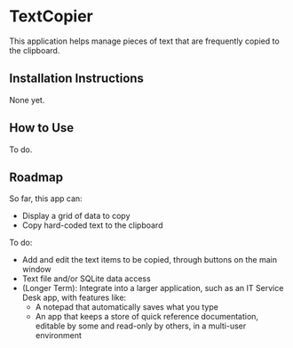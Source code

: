 # TextCopier
This application helps manage pieces of text that are frequently copied to the clipboard.

## Installation Instructions
None yet.

## How to Use
To do.

## Roadmap
So far, this app can:
* Display a grid of data to copy
* Copy hard-coded text to the clipboard

To do:
* Add and edit the text items to be copied, through buttons on the main window
* Text file and/or SQLite data access
* (Longer Term): Integrate into a larger application, such as an IT Service Desk app, with features like:
    * A notepad that automatically saves what you type
    * An app that keeps a store of quick reference documentation, editable by some and read-only by others, in a multi-user environment
